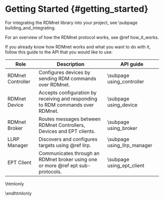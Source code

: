 # Getting Started                                                                {#getting_started}

For integrating the RDMnet library into your project, see \subpage building_and_integrating.

For an overview of how the RDMnet protocol works, see @ref how_it_works.

If you already know how RDMnet works and what you want to do with it, follow this guide to the API
that you would like to use:

| Role              | Description                                                                     | API guide                   |
|-------------------|---------------------------------------------------------------------------------|-----------------------------|
| RDMnet Controller | Configures devices by sending RDM commands over RDMnet.                         | \subpage using_controller   |
| RDMnet Device     | Accepts configuration by receiving and responding to RDM commands over RDMnet.  | \subpage using_device       |
| RDMnet Broker     | Routes messages between RDMnet Controllers, Devices and EPT clients.            | \subpage using_broker       |
| LLRP Manager      | Discovers and configures targets using @ref llrp.                               | \subpage using_llrp_manager |
| EPT Client        | Communicates through an RDMnet broker using one or more @ref ept sub-protocols. | \subpage using_ept_client   |

\htmlonly
<div style="display:none">
\endhtmlonly

\subpage handling_rdm_commands
\subpage global_init_and_destroy
\subpage data_ownership

\htmlonly
</div>
\endhtmlonly
